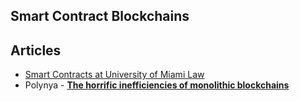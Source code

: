 ## Smart Contract Blockchains

## Articles
- [Smart Contracts at University of Miami Law](https://katelynsills.com/smart-contracts-miami-law/)
- Polynya - [**The horrific inefficiencies of monolithic blockchains**](https://polynya.mirror.xyz/3-omFNK3uU0iAaYSpFz0f9rCvrDBjx0H3XOSDGXU8hY)
